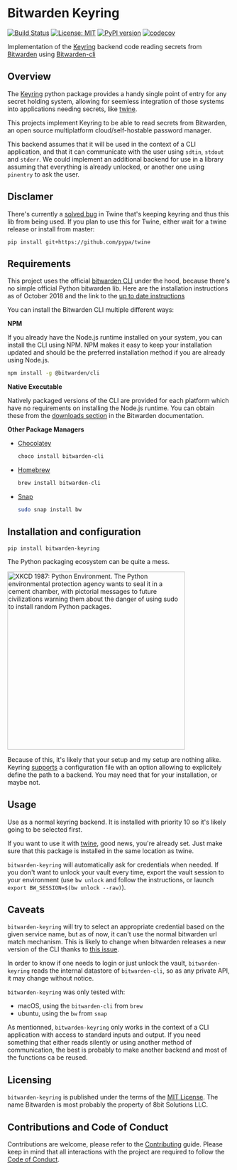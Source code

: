 # Bitwarden Keyring

[![Build Status](https://travis-ci.org/ewjoachim/bitwarden-keyring.svg?branch=master)](https://travis-ci.org/ewjoachim/bitwarden-keyring)
[![License: MIT](https://img.shields.io/badge/License-MIT-yellow.svg)](https://opensource.org/licenses/MIT)
[![PyPI version](https://badge.fury.io/py/bitwarden-keyring.svg)](https://badge.fury.io/py/bitwarden-keyring)
[![codecov](https://codecov.io/gh/ewjoachim/bitwarden-keyring/branch/master/graph/badge.svg)](https://codecov.io/gh/ewjoachim/bitwarden-keyring)


Implementation of the [Keyring](https://pypi.org/project/keyring/) backend code reading secrets from [Bitwarden](https://bitwarden.com) using [Bitwarden-cli](https://help.bitwarden.com/article/cli/)

## Overview

The [Keyring](https://pypi.org/project/keyring/) python package provides a handy single point of entry for any secret holding system, allowing for seemless integration of those systems into applications needing secrets, like [twine]().

This projects implement Keyring to be able to read secrets from Bitwarden, an open source multiplatform cloud/self-hostable password manager.

This backend assumes that it will be used in the context of a CLI application, and that it can communicate with the user using `sdtin`, `stdout` and `stderr`. We could implement an additional backend for use in a library assuming that everything is already unlocked, or another one using `pinentry` to ask the user.


## Disclamer

There's currently a [solved bug](https://github.com/pypa/twine/pull/408) in Twine that's keeping keyring and thus this lib from being used. If you plan to use this for Twine, either wait for a twine release or install from master:

```
pip install git+https://github.com/pypa/twine
```

## Requirements

This project uses the official [bitwarden CLI](https://help.bitwarden.com/article/cli/) under the hood, because there's no simple official Python bitwarden lib. Here are the installation instructions as of October 2018 and the link to the [up to date instructions](https://github.com/bitwarden/cli#downloadinstall)

You can install the Bitwarden CLI multiple different ways:

**NPM**

If you already have the Node.js runtime installed on your system, you can install the CLI using NPM. NPM makes it easy to keep your installation updated and should be the preferred installation method if you are already using Node.js.

```bash
npm install -g @bitwarden/cli
```

**Native Executable**

Natively packaged versions of the CLI are provided for each platform which have no requirements on installing the Node.js runtime. You can obtain these from the [downloads section](https://help.bitwarden.com/article/cli/#download--install) in the Bitwarden documentation.

**Other Package Managers**

- [Chocolatey](https://chocolatey.org/packages/bitwarden-cli)
  ```powershell
  choco install bitwarden-cli
  ```
- [Homebrew](https://formulae.brew.sh/formula/bitwarden-cli)
  ```bash
  brew install bitwarden-cli
  ```
- [Snap](https://snapcraft.io/bw)
  ```bash
  sudo snap install bw
  ```

## Installation and configuration

```
pip install bitwarden-keyring
```

The Python packaging ecosystem can be quite a mess.

[<img title="XKCD 1987: Python Environment. The Python environmental protection agency wants to seal it in a cement chamber, with pictorial messages to future civilizations warning them about the danger of using sudo to install random Python packages." src="https://imgs.xkcd.com/comics/python_environment_2x.png" width="400">](https://xkcd.com/1987/)

Because of this, it's likely that your setup and my setup are nothing alike. Keyring [supports](https://pypi.org/project/keyring/#config-file-content) a configuration file with an option allowing to explicitely define the path to a backend. You may need that for your installation, or maybe not.

## Usage

Use as a normal keyring backend. It is installed with priority 10 so it's likely going to be selected
first.

If you want to use it with [twine](https://pypi.org/project/twine/), good news, you're already set. Just make sure that this package is installed in the same location as twine.

`bitwarden-keyring` will automatically ask for credentials when needed. If you don't want to unlock your vault every time, export the vault session to your environment (use `bw unlock` and follow the instructions, or launch `export BW_SESSION=$(bw unlock --raw)`).

## Caveats

`bitwarden-keyring` will try to select an appropriate credential based on the given service name, but as of now, it can't use the normal bitwarden url match mechanism. This is likely to change when bitwarden releases a new version of the CLI thanks to [this issue](https://github.com/bitwarden/cli/issues/32).

In order to know if one needs to login or just unlock the vault, `bitwarden-keyring` reads the internal datastore of `bitwarden-cli`, so as any private API, it may change without notice.

`bitwarden-keyring` was only tested with:
- macOS, using the `bitwarden-cli` from `brew`
- ubuntu, using the `bw` from `snap`

As mentionned, `bitwarden-keyring` only works in the context of a CLI application with access to standard inputs and output. If you need something that either reads silently or using another method of communication, the best is probably to make another backend and most of the functions ca be reused.

## Licensing

`bitwarden-keyring` is published under the terms of the [MIT License](LICENSE.md).
The name Bitwarden is most probably the property of 8bit Solutions LLC.


## Contributions and Code of Conduct

Contributions are welcome, please refer to the [Contributing](CONTRIBUTING.md) guide.
Please keep in mind that all interactions with the project are required to follow the
[Code of Conduct](CODE_OF_CONDUCT.md).
